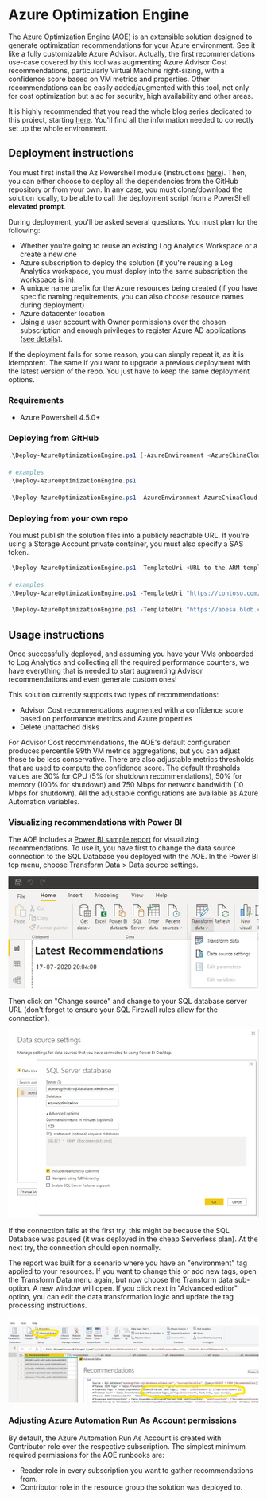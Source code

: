 # Azure Optimization Engine

The Azure Optimization Engine (AOE) is an extensible solution designed to generate optimization recommendations for your Azure environment. See it like a fully customizable Azure Advisor. Actually, the first recommendations use-case covered by this tool was augmenting Azure Advisor Cost recommendations, particularly Virtual Machine right-sizing, with a confidence score based on VM metrics and properties. Other recommendations can be easily added/augmented with this tool, not only for cost optimization but also for security, high availability and other areas.

It is highly recommended that you read the whole blog series dedicated to this project, starting [here](https://techcommunity.microsoft.com/t5/core-infrastructure-and-security/augmenting-azure-advisor-cost-recommendations-for-automated/ba-p/1339298). You'll find all the information needed to correctly set up the whole environment.

## Deployment instructions

You must first install the Az Powershell module (instructions [here](https://docs.microsoft.com/en-us/powershell/azure/install-az-ps)). Then, you can either choose to deploy all the dependencies from the GitHub repository or from your own. In any case, you must clone/download the solution locally, to be able to call the deployment script from a PowerShell **elevated prompt**.

During deployment, you'll be asked several questions. You must plan for the following:

* Whether you're going to reuse an existing Log Analytics Workspace or a create a new one
* Azure subscription to deploy the solution (if you're reusing a Log Analytics workspace, you must deploy into the same subscription the workspace is in).
* A unique name prefix for the Azure resources being created (if you have specific naming requirements, you can also choose resource names during deployment)
* Azure datacenter location
* Using a user account with Owner permissions over the chosen subscription and enough privileges to register Azure AD applications ([see details](https://docs.microsoft.com/en-us/azure/automation/manage-runas-account#permissions)).

If the deployment fails for some reason, you can simply repeat it, as it is idempotent. The same if you want to upgrade a previous deployment with the latest version of the repo. You just have to keep the same deployment options.

### Requirements

* Azure Powershell 4.5.0+

### Deploying from GitHub

```powershell
.\Deploy-AzureOptimizationEngine.ps1 [-AzureEnvironment <AzureChinaCloud|AzureUSGovernment|AzureGermanCloud|AzureCloud>]

# examples
.\Deploy-AzureOptimizationEngine.ps1

.\Deploy-AzureOptimizationEngine.ps1 -AzureEnvironment AzureChinaCloud
```

### Deploying from your own repo

You must publish the solution files into a publicly reachable URL. If you're using a Storage Account private container, you must also specify a SAS token.

```powershell
.\Deploy-AzureOptimizationEngine.ps1 -TemplateUri <URL to the ARM template JSON file (e.g., https://contoso.com/azuredeploy.json)> [-ArtifactsSasToken <Storage Account SAS token>] [-AzureEnvironment <AzureChinaCloud|AzureUSGovernment|AzureGermanCloud|AzureCloud>]

# examples
.\Deploy-AzureOptimizationEngine.ps1 -TemplateUri "https://contoso.com/azuredeploy.json"

.\Deploy-AzureOptimizationEngine.ps1 -TemplateUri "https://aoesa.blob.core.windows.net/files/azuredeploy.json" -ArtifactsSasToken "?sv=2019-10-10&ss=bfqt&srt=o&sp=rwdlacupx&se=2020-06-13T23:27:18Z&st=2020-06-13T15:27:18Z&spr=https&sig=4cvPayBlF67aYvifwu%2BIUw8Ldh5txpFGgXlhzvKF3%2BI%3D"
```

## Usage instructions

Once successfully deployed, and assuming you have your VMs onboarded to Log Analytics and collecting all the required performance counters, we have everything that is needed to start augmenting Advisor recommendations and even generate custom ones!

This solution currently supports two types of recommendations:

* Advisor Cost recommendations augmented with a confidence score based on performance metrics and Azure properties
* Delete unattached disks

For Advisor Cost recommendations, the AOE's default configuration produces percentile 99th VM metrics aggregations, but you can adjust those to be less conservative. There are also adjustable metrics thresholds that are used to compute the confidence score. The default thresholds values are 30% for CPU (5% for shutdown recommendations), 50% for memory (100% for shutdown) and 750 Mbps for network bandwidth (10 Mbps for shutdown). All the adjustable configurations are available as Azure Automation variables.

### Visualizing recommendations with Power BI

The AOE includes a [Power BI sample report](./views/GenericReport.pbix) for visualizing recommendations. To use it, you have first to change the data source connection to the SQL Database you deployed with the AOE. In the Power BI top menu, choose Transform Data > Data source settings.

![Open the Transform Data > Data source settings menu item](./docs/powerbi-transformdatamenu.jpg "Transform Data menu options")

Then click on "Change source" and change to your SQL database server URL (don't forget to ensure your SQL Firewall rules allow for the connection).

![Click on Change source and update SQL Server URL](./docs/powerbi-datasourcesettings.jpg "Update data source settings")

If the connection fails at the first try, this might be because the SQL Database was paused (it was deployed in the cheap Serverless plan). At the next try, the connection should open normally.

The report was built for a scenario where you have an "environment" tag applied to your resources. If you want to change this or add new tags, open the Transform Data menu again, but now choose the Transform data sub-option. A new window will open. If you click next in "Advanced editor" option, you can edit the data transformation logic and update the tag processing instructions.

![Open the Transform Data > Transform data menu item, click on Advanced editor and edit accordingly](./docs/powerbi-transformdata.jpg "Update data transformation logic")

### Adjusting Azure Automation Run As Account permissions

By default, the Azure Automation Run As Account is created with Contributor role over the respective subscription. The simplest minimum required permissions for the AOE runbooks are: 

* Reader role in every subscription you want to gather recommendations from.
* Contributor role in the resource group the solution was deployed to.